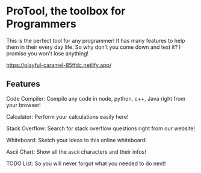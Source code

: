 # ProTool, the toolbox for Programmers

This is the perfect tool for any programmer! It has many features to help them in their every day life. So why don't you come down and test it? I promise you won't lose anything!

https://playful-caramel-85ffdc.netlify.app/

## Features

Code Compiler: Compile any code in node, python, c++, Java  right from your browser!

Calculator: Perform your calculations easily here!

Stack Overflow: Search for stack overflow questions right from our website!

Whiteboard: Sketch your ideas to this online whiteboard!

Ascii Chart: Show all the ascii characters and their infos!

TODO List: So you will never forgot what you needed to do next!
